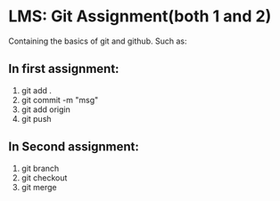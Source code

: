 # LMS: Git Assignment(both 1 and 2)

Containing the basics of git and github.
Such as:

## In first assignment:

1. git add .
2. git commit -m "msg"
3. git add origin
4. git push

## In Second assignment:

1. git branch
2. git checkout
3. git merge
